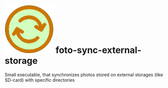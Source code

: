 # ![Memory-Stick](resources/fotosync.png) foto-sync-external-storage
Small executable, that synchronizes photos stored on external storages (like SD-card) with specific directories
